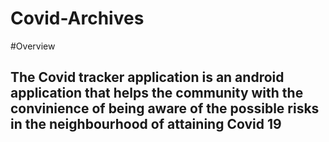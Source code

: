 # Covid-Archives

#Overview

## The Covid tracker application is an android application that helps the community with the convinience of being aware of the possible risks in the neighbourhood of attaining Covid 19
